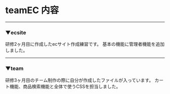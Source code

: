# teamEC 内容
****
### ▼ecsite
研修2ヶ月目に作成したecサイト作成練習です。
基本の機能に管理者機能を追加しました。
****
### ▼team
研修3ヶ月目のチーム制作の際に自分が作成したファイルが入っています。
カート機能、商品検索機能と全体で使うCSSを担当しました。
